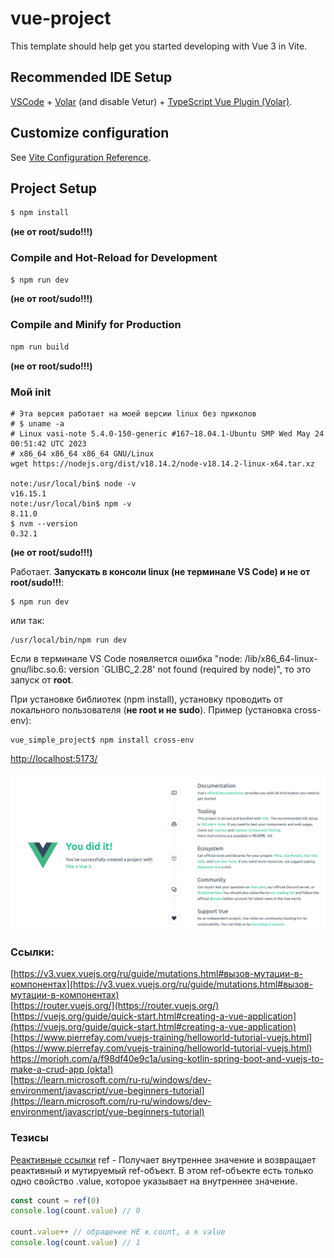 # vue-project

This template should help get you started developing with Vue 3 in Vite.

## Recommended IDE Setup

[VSCode](https://code.visualstudio.com/) + [Volar](https://marketplace.visualstudio.com/items?itemName=Vue.volar) (and disable Vetur) + [TypeScript Vue Plugin (Volar)](https://marketplace.visualstudio.com/items?itemName=Vue.vscode-typescript-vue-plugin).

## Customize configuration

See [Vite Configuration Reference](https://vitejs.dev/config/).

## Project Setup

```sh
$ npm install
```

**(не от root/sudo!!!)**

### Compile and Hot-Reload for Development

```sh
$ npm run dev
```
**(не от root/sudo!!!)**

### Compile and Minify for Production

```sh
npm run build
```
**(не от root/sudo!!!)**

### Мой init

````shell
# Эта версия работает на моей версии linux без приколов
# $ uname -a
# Linux vasi-note 5.4.0-150-generic #167~18.04.1-Ubuntu SMP Wed May 24 00:51:42 UTC 2023 
# x86_64 x86_64 x86_64 GNU/Linux
wget https://nodejs.org/dist/v18.14.2/node-v18.14.2-linux-x64.tar.xz

note:/usr/local/bin$ node -v
v16.15.1
note:/usr/local/bin$ npm -v
8.11.0
$ nvm --version
0.32.1
````
**(не от root/sudo!!!)**

Работает. **Запускать в консоли linux (не терминале VS Code) и не от root/sudo!!!**:

````shell
$ npm run dev
````

или так:

````shell
/usr/local/bin/npm run dev
````

Если в терминале VS Code появляется ошибка "node: /lib/x86_64-linux-gnu/libc.so.6: version `GLIBC_2.28' not found (required by node)", то это запуск от **root**.

При установке библиотек (npm install), установку проводить от локального пользователя (**не root и не sudo**). Пример (установка cross-env):

````shell
vue_simple_project$ npm install cross-env
````

[http://localhost:5173/](http://localhost:5173/)

![Результат](doc/start_screen.png)

### Ссылки:

[https://v3.vuex.vuejs.org/ru/guide/mutations.html#вызов-мутации-в-компонентах](https://v3.vuex.vuejs.org/ru/guide/mutations.html#вызов-мутации-в-компонентах)<br/>
[https://router.vuejs.org/](https://router.vuejs.org/)
[https://vuejs.org/guide/quick-start.html#creating-a-vue-application](https://vuejs.org/guide/quick-start.html#creating-a-vue-application)<br/>
[https://www.pierrefay.com/vuejs-training/helloworld-tutorial-vuejs.html](https://www.pierrefay.com/vuejs-training/helloworld-tutorial-vuejs.html)<br/>
[https://morioh.com/a/f98df40e9c1a/using-kotlin-spring-boot-and-vuejs-to-make-a-crud-app (okta!)](https://morioh.com/a/f98df40e9c1a/using-kotlin-spring-boot-and-vuejs-to-make-a-crud-app)<br/>
[https://learn.microsoft.com/ru-ru/windows/dev-environment/javascript/vue-beginners-tutorial](https://learn.microsoft.com/ru-ru/windows/dev-environment/javascript/vue-beginners-tutorial)

### Тезисы

[Реактивные ссылки](https://v3.ru.vuejs.org/ru/api/refs-api.html#реактивные-ref-ссылки)
ref - Получает внутреннее значение и возвращает реактивный и мутируемый ref-объект. В этом ref-объекте есть только одно свойство .value, которое указывает на внутреннее значение.

````js
const count = ref(0)
console.log(count.value) // 0

count.value++ // обращение НЕ к count, а к value
console.log(count.value) // 1
````
